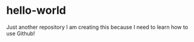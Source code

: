 # hello-world
Just another repository
I am creating this because I need to learn how to use Github!
